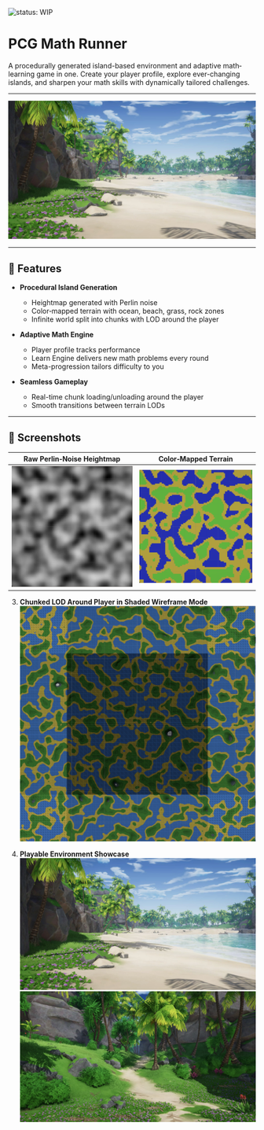 ![status: WIP](https://img.shields.io/badge/status-WIP-yellow)

# PCG Math Runner

A procedurally generated island-based environment and adaptive math‐learning game in one. Create your player profile, explore ever-changing islands, and sharpen your math skills with dynamically tailored challenges.

---

![Island View](Assets/Images/island.jpeg)

---

## 🚀 Features

- **Procedural Island Generation**

  - Heightmap generated with Perlin noise
  - Color‐mapped terrain with ocean, beach, grass, rock zones
  - Infinite world split into chunks with LOD around the player

- **Adaptive Math Engine**

  - Player profile tracks performance
  - Learn Engine delivers new math problems every round
  - Meta-progression tailors difficulty to you

- **Seamless Gameplay**
  - Real-time chunk loading/unloading around the player
  - Smooth transitions between terrain LODs

---

## 📸 Screenshots

| **Raw Perlin‐Noise Heightmap** | **Color‐Mapped Terrain** |
|:------------------------------:|:------------------------:|
| ![Heightmap](Assets/Images/Noise.png) | ![Color Map](Assets/Images/Colormap.png) |

3. **Chunked LOD Around Player in Shaded Wireframe Mode**  
   ![Chunks LOD](Assets/Images/Chunks.png)

4. **Playable Environment Showcase**  
   ![Island View](Assets/Images/island.jpeg)  
   ![Path View](Assets/Images/path.jpeg)
